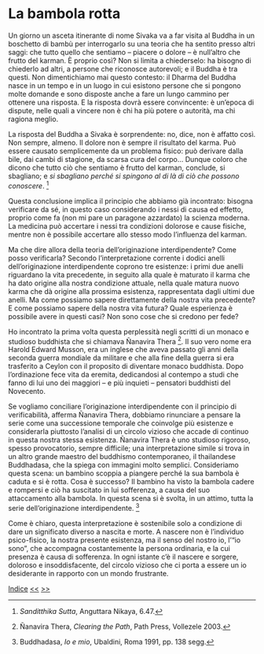 # La bambola rotta

Un giorno un asceta itinerante di nome Sivaka va a far visita al Buddha in un boschetto di bambù per interrogarlo su una teoria che ha sentito presso altri saggi: che tutto quello che sentiamo – piacere o dolore – è null’altro che frutto del karman. È proprio così? Non si limita a chiederselo: ha bisogno di chiederlo ad altri, a persone che riconosce autorevoli; e il Buddha è tra questi. Non dimentichiamo mai questo contesto: il Dharma del Buddha nasce in un tempo e in un luogo in cui esistono persone che si pongono molte domande e sono disposte anche a fare un lungo cammino per ottenere una risposta. E la risposta dovrà essere convincente: è un’epoca di dispute, nelle quali a vincere non è chi ha più potere o autorità, ma chi ragiona meglio.

La risposta del Buddha a Sivaka è sorprendente: no, dice, non è affatto così. Non sempre, almeno. Il dolore non è sempre il risultato del karma. Può essere causato semplicemente da un problema fisico: può derivare dalla bile, dai cambi di stagione, da scarsa cura del corpo… Dunque coloro che dicono che tutto ciò che sentiamo è frutto del karman, conclude, si sbagliano; e _si sbagliano perché si spingono al di là di ciò che possono conoscere_. [^28]

Questa conclusione implica il principio che abbiamo già incontrato: bisogna verificare da sé, in questo caso considerando i nessi di causa ed effetto, proprio come fa (non mi pare un paragone azzardato) la scienza moderna. La medicina può accertare i nessi tra condizioni dolorose e cause fisiche, mentre non è possibile accertare allo stesso modo l’influenza del karman.

Ma che dire allora della teoria dell’originazione interdipendente? Come posso verificarla? Secondo l’interpretazione corrente i dodici anelli dell’originazione interdipendente coprono tre esistenze: i primi due anelli riguardano la vita precedente, in seguito alla quale è maturato il karma che ha dato origine alla nostra condizione attuale, nella quale matura nuovo karma che dà origine alla prossima esistenza, rappresentata dagli ultimi due anelli. Ma come possiamo sapere direttamente della nostra vita precedente? E come possiamo sapere della nostra vita futura? Quale esperienza è possibile avere in questi casi? Non sono cose che si credono per fede?

Ho incontrato la prima volta questa perplessità negli scritti di un monaco e studioso buddhista che si chiamava Ñanavira Thera [^29]. Il suo vero nome era Harold Edward Musson, era un inglese che aveva passato gli anni della seconda guerra mondiale da militare e che alla fine della guerra si era trasferito a Ceylon con il proposito di diventare monaco buddhista. Dopo l’ordinazione fece vita da eremita, dedicandosi al contempo a studi che fanno di lui uno dei maggiori – e più inquieti – pensatori buddhisti del Novecento.

Se vogliamo conciliare l’originazione interdipendente con il principio di verificabilità, afferma Ñanavira Thera, dobbiamo rinunciare a pensare la serie come una successione temporale che coinvolge più esistenze e considerarla piuttosto l’analisi di un circolo vizioso che accade di continuo in questa nostra stessa esistenza. Ñanavira Thera è uno studioso rigoroso, spesso provocatorio, sempre difficile; una interpretazione simile si trova in un altro grande maestro del buddhismo contemporaneo, il thailandese Buddhadasa, che la spiega con immagini molto semplici. Consideriamo questa scena: un bambino scoppia a piangere perché la sua bambola è caduta e si è rotta. Cosa è successo? 
Il bambino ha visto la bambola cadere e rompersi e ciò ha suscitato in lui sofferenza, a causa del suo attaccamento alla bambola. In questa scena si è svolta, in un attimo, tutta la serie dell’originazione interdipendente. [^30]

Come è chiaro, questa interpretazione è sostenibile solo a condizione di dare un significato diverso a nascita e morte. A nascere non è l’individuo psico-fisico, la nostra presente esistenza, ma il senso del nostro io, l’“io sono”, che accompagna costantemente la persona ordinaria, e la cui presenza è causa di sofferenza. In ogni istante c’è il nascere e sorgere, doloroso e insoddisfacente, del circolo vizioso che ci porta a essere un io desiderante in rapporto con un mondo frustrante.

[^28]: _Sanditthika Sutta_, Anguttara Nikaya, 6.47.  
[^29]: Ñanavira Thera, _Clearing the Path_, Path Press, Vollezele 2003.
[^30]: Buddhadasa, _Io e mio_, Ubaldini, Roma 1991, pp. 138 segg. 

[Indice](index.md) [<<](la-ruota.md) [>>](a-margine.md)
